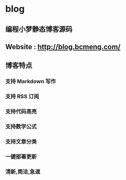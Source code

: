 # blog

## 编程小梦静态博客源码

## Website : http://blog.bcmeng.com/

## 博客特点

### 支持 Markdown 写作
### 支持 RSS 订阅
### 支持代码高亮
### 支持数学公式
### 支持文章分类
### 一键部署更新
### 清新,简洁,急速

